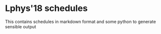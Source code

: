 # Lphys'18 schedules

This contains schedules in markdown format and some python to generate sensible output
